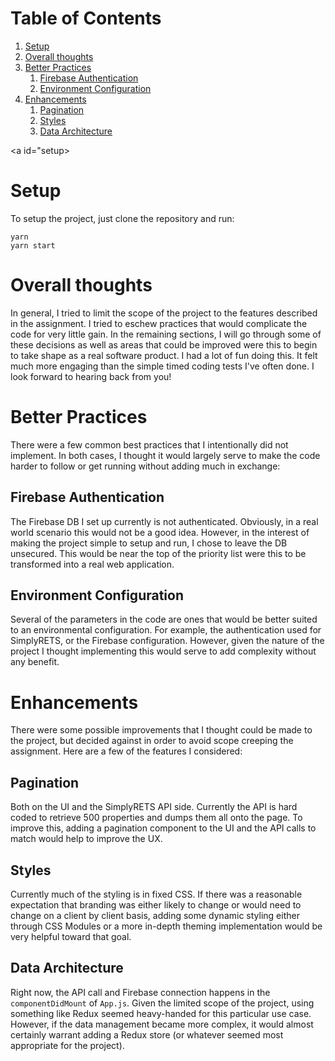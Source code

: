 # Table of Contents

1.  [Setup](#setup)
2.  [Overall thoughts](#org59f8490)
3.  [Better Practices](#practices)
    1.  [Firebase Authentication](#dbauth)
    2.  [Environment Configuration](#envconfig)
4.  [Enhancements](#orgb010b26)
    1.  [Pagination](#org256f981)
    2.  [Styles](#org3f63baf)
    3.  [Data Architecture](#org2c8d390)

<a id="setup></a>

# Setup

To setup the project, just clone the repository and run:

```
yarn
yarn start
```

<a id="org59f8490"></a>

# Overall thoughts

In general, I tried to limit the scope of the project to the features described in the assignment. I tried to eschew practices that would complicate the code for very little gain. In the remaining sections, I will go through some of these decisions as well as areas that could be improved were this to begin to take shape as a real software product. I had a lot of fun doing this. It felt much more engaging than the simple timed coding tests I've often done. I look forward to hearing back from you!

<a id="practices"></a>

# Better Practices

There were a few common best practices that I intentionally did not implement. In both cases, I thought it would largely serve to make the code harder to follow or get running without adding much in exchange:

<a id="dbauth"></a>

## Firebase Authentication

The Firebase DB I set up currently is not authenticated. Obviously, in a real world scenario this would not be a good idea. However, in the interest of making the project simple to setup and run, I chose to leave the DB unsecured. This would be near the top of the priority list were this to be transformed into a real web application.

<a id="envconfig"></a>

## Environment Configuration

Several of the parameters in the code are ones that would be better suited to an environmental configuration. For example, the authentication used for SimplyRETS, or the Firebase configuration. However, given the nature of the project I thought implementing this would serve to add complexity without any benefit.

<a id="orgb010b26"></a>

# Enhancements

There were some possible improvements that I thought could be made to the project, but decided against in order to avoid scope creeping the assignment. Here are a few of the features I considered:


<a id="org256f981"></a>

## Pagination

Both on the UI and the SimplyRETS API side. Currently the API is hard coded to retrieve 500 properties and dumps them all onto the page. To improve this, adding a pagination component to the UI and the API calls to match would help to improve the UX.


<a id="org3f63baf"></a>

## Styles

Currently much of the styling is in fixed CSS. If there was a reasonable expectation that branding was either likely to change or would need to change on a client by client basis, adding some dynamic styling either through CSS Modules or a more in-depth theming implementation would be very helpful toward that goal.


<a id="org2c8d390"></a>

## Data Architecture

Right now, the API call and Firebase connection happens in the `componentDidMount` of `App.js`. Given the limited scope of the project, using something like Redux seemed heavy-handed for this particular use case. However, if the data management became more complex, it would almost certainly warrant adding a Redux store (or whatever seemed most appropriate for the project).

